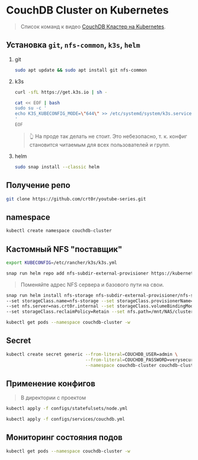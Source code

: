 # CouchDB Cluster on Kubernetes
> Список команд к видео [CouchDB Кластер на Kubernetes](https://youtu.be/2CKIVF748hM).

## Установка `git`, `nfs-common`, `k3s`, `helm`
1. git
    ```bash
    sudo apt update && sudo apt install git nfs-common
    ```

1. k3s
    ```bash
    curl -sfL https://get.k3s.io | sh -
    ```

    ```bash
    cat << EOF | bash
    sudo su -c '
    echo K3S_KUBECONFIG_MODE=\"644\" >> /etc/systemd/system/k3s.service.env && sudo systemctl restart k3s
    '
    EOF
    ```
    > 👆 На проде так делать не стоит. Это небезопасно, т. к. конфиг становится читаемым для всех пользователей и групп.

1. helm
    ```bash
    sudo snap install --classic helm
    ```

## Получение репо
```bash
git clone https://github.com/crt0r/youtube-series.git
```

## namespace
```bash
kubectl create namespace couchdb-cluster
```

## Кастомный NFS "поставщик"
```bash
export KUBECONFIG=/etc/rancher/k3s/k3s.yml
```

```bash
snap run helm repo add nfs-subdir-external-provisioner https://kubernetes-sigs.github.io/nfs-subdir-external-provisioner/
```

> Поменяйте адрес NFS сервера и базового пути на свои.
```bash
snap run helm install nfs-storage nfs-subdir-external-provisioner/nfs-subdir-external-provisioner \
--set storageClass.name=nfs-storage --set storageClass.provisionerName=cluster.local/nfs-storage \
--set nfs.server=nas.crt0r.internal --set storageClass.volumeBindingMode=WaitForFirstConsumer \
--set storageClass.reclaimPolicy=Retain --set nfs.path=/mnt/NAS/cluster-storage --namespace couchdb-cluster
```

```bash
kubectl get pods --namespace couchdb-cluster -w
```

## Secret
```bash
kubectl create secret generic --from-literal=COUCHDB_USER=admin \
                              --from-literal=COUCHDB_PASSWORD=verysecurepassword \
                              --namespace couchdb-cluster couchdb-cluster
```

## Применение конфигов
> В директории с проектом

```bash
kubectl apply -f configs/statefulsets/node.yml
```

```bash
kubectl apply -f configs/services/couchdb.yml
```

## Мониторинг состояния подов

```bash
kubectl get pods --namespace couchdb-cluster -w
```
